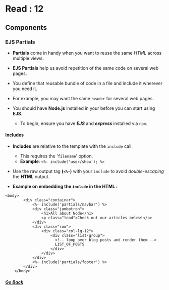 # Read : 12

## Components
### EJS Partials

- **Partials** come in handy when you want to reuse the same *HTML* across multiple views.  
  
- **EJS Partials** help us avoid repetition of the same code on several web pages.  
 
- You define that reusable bundle of code in a file and include it wherever you need it.  
 
- For example, you may want the same `header` for several web pages.

- You should have **Node.js** installed in your before you can start using **EJS**.
  - To begin, ensure you have _**EJS**_ and **_express_** installed via `npm`.

#### Includes
- **Includes** are relative to the template with the `include` call.
  - This requires the '`filename`' option.
  - **Example**: `<%- include('user/show'); %>`

- Use the raw output tag **(`<%-`)** with your `include` to avoid *double-escaping* the **HTML** output.

- **Example on embedding the `include` in the HTML :**
```
<body>
        <div class="container">
            <%- include('partials/navbar') %>
            <div class="jumbotron">
                <h1>All about Node</h1>
                <p class="lead">Check out our articles below!</p>
            </div>            
            <div class="row">
                <div class="col-lg-12">
                    <div class="list-group">
                      <!-- loop over blog posts and render them -->
                      LIST_OF_POSTS
                    </div>
                </div>
            </div>
            <%- include('partials/footer') %>
        </div>
    </body>    
```
##### [Go Back](code_301_reading_notes.md)